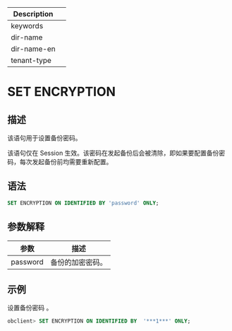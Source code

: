 | Description   |                 |
|---------------|-----------------|
| keywords      |                 |
| dir-name      |                 |
| dir-name-en   |                 |
| tenant-type   |                 |

# SET ENCRYPTION

## 描述

该语句用于设置备份密码。

该语句仅在 Session 生效。该密码在发起备份后会被清除，即如果要配置备份密码，每次发起备份前均需要重新配置。

## 语法

```sql
SET ENCRYPTION ON IDENTIFIED BY 'password' ONLY;
```

## 参数解释

|    参数    |    描述    |
|----------|----------|
| password | 备份的加密密码。 |

## 示例

设置备份密码 。

```sql
obclient> SET ENCRYPTION ON IDENTIFIED BY  '***1***' ONLY;
```
